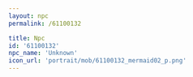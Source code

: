 ```yaml
---
layout: npc
permalink: /61100132

title: Npc
id: '61100132'
npc_name: 'Unknown'
icon_url: 'portrait/mob/61100132_mermaid02_p.png'
---
```


